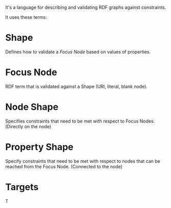 It's a language for describing and validating RDF graphs against constraints.

It uses these terms:

# Shape
Defines how to validate a *Focus Node* based on values of properties.

# Focus Node
RDF term that is validated against a Shape (URI, literal, blank node).

# Node Shape
Specifies constraints that need to be met with respect to Focus Nodes.
(Directly on the node)

# Property Shape
Specify constraints that need to be met with respect to nodes that can be reached from the Focus Node.
(Connected to the node)

# Targets
T